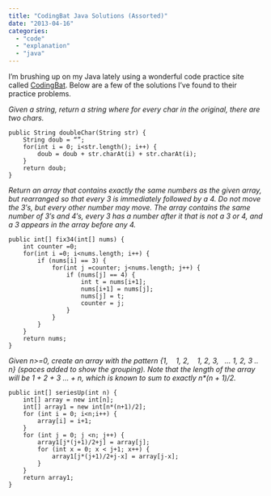 ```yaml
---
title: "CodingBat Java Solutions (Assorted)"
date: "2013-04-16"
categories: 
  - "code"
  - "explanation"
  - "java"
---
```


I’m brushing up on my Java lately using a wonderful code practice site called [CodingBat](http://codingbat.com/). Below are a few of the solutions I’ve found to their practice problems.

_Given a string, return a string where for every char in the original, there are two chars._

```
public String doubleChar(String str) {
    String doub = “”;
    for(int i = 0; i<str.length(); i++) {
        doub = doub + str.charAt(i) + str.charAt(i);
    }
    return doub;
}
```

_Return an array that contains exactly the same numbers as the given array, but rearranged so that every 3 is immediately followed by a 4. Do not move the 3′s, but every other number may move. The array contains the same number of 3′s and 4′s, every 3 has a number after it that is not a 3 or 4, and a 3 appears in the array before any 4._ 

```
public int[] fix34(int[] nums) {
    int counter =0;
    for(int i =0; i<nums.length; i++) {
        if (nums[i] == 3) {
            for(int j =counter; j<nums.length; j++) {
                if (nums[j] == 4) {
                    int t = nums[i+1];
                    nums[i+1] = nums[j];
                    nums[j] = t;
                    counter = j;
                }
            }
        }
    }
    return nums;
}
```

_Given n>=0, create an array with the pattern {1,    1, 2,    1, 2, 3,   … 1, 2, 3 .. n} (spaces added to show the grouping). Note that the length of the array will be 1 + 2 + 3 … + n, which is known to sum to exactly n*(n + 1)/2._

```
public int[] seriesUp(int n) {
    int[] array = new int[n];
    int[] array1 = new int[n*(n+1)/2];
    for (int i = 0; i<n;i++) {
        array[i] = i+1;
    }
    for (int j = 0; j <n; j++) {
        array1[j*(j+1)/2+j] = array[j];
        for (int x = 0; x < j+1; x++) {
            array1[j*(j+1)/2+j-x] = array[j-x];
        }
    }
    return array1;
}
```
